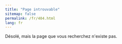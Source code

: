 ```yaml
---
title: "Page introuvable"
sitemap: false
permalink: /fr/404.html
lang: fr
---
```


Désolé, mais la page que vous recherchez n'existe pas.
